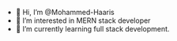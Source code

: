 - 👋 Hi, I’m @Mohammed-Haaris
- 👀 I’m interested in MERN stack developer
- 🌱 I’m currently learning full stack development.

<!---
Mohammed-Haaris/Mohammed-Haaris is a ✨ special ✨ repository because its `README.md` (this file) appears on your GitHub profile.
You can click the Preview link to take a look at your changes.
--->

